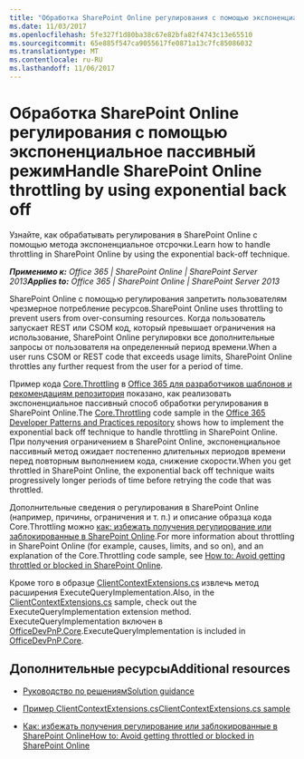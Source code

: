 ```yaml
---
title: "Обработка SharePoint Online регулирования с помощью экспоненциальное пассивный режим"
ms.date: 11/03/2017
ms.openlocfilehash: 5fe327f1d80ba38c67e82bfa82f4743c13e65510
ms.sourcegitcommit: 65e885f547ca9055617fe0871a13c7fc85086032
ms.translationtype: MT
ms.contentlocale: ru-RU
ms.lasthandoff: 11/06/2017
---
```

# <a name="handle-sharepoint-online-throttling-by-using-exponential-back-off"></a><span data-ttu-id="078a5-102">Обработка SharePoint Online регулирования с помощью экспоненциальное пассивный режим</span><span class="sxs-lookup"><span data-stu-id="078a5-102">Handle SharePoint Online throttling by using exponential back off</span></span>

<span data-ttu-id="078a5-103">Узнайте, как обрабатывать регулирования в SharePoint Online с помощью метода экспоненциальное отсрочки.</span><span class="sxs-lookup"><span data-stu-id="078a5-103">Learn how to handle throttling in SharePoint Online by using the exponential back-off technique.</span></span> 
    
<span data-ttu-id="078a5-104">_**Применимо к:** Office 365 | SharePoint Online | SharePoint Server 2013_</span><span class="sxs-lookup"><span data-stu-id="078a5-104">_**Applies to:** Office 365 | SharePoint Online | SharePoint Server 2013_</span></span>

<span data-ttu-id="078a5-105">SharePoint Online с помощью регулирования запретить пользователям чрезмерное потребление ресурсов.</span><span class="sxs-lookup"><span data-stu-id="078a5-105">SharePoint Online uses throttling to prevent users from over-consuming resources.</span></span> <span data-ttu-id="078a5-106">Когда пользователь запускает REST или CSOM код, который превышает ограничения на использование, SharePoint Online регулировки все дополнительные запросы от пользователя на определенный период времени.</span><span class="sxs-lookup"><span data-stu-id="078a5-106">When a user runs CSOM or REST code that exceeds usage limits, SharePoint Online throttles any further request from the user for a period of time.</span></span> 
    
<span data-ttu-id="078a5-107">Пример кода [Core.Throttling](https://github.com/SharePoint/PnP/tree/master/Samples/Core.Throttling) в [Office 365 для разработчиков шаблонов и рекомендациям репозитория](https://github.com/SharePoint/PnP) показано, как реализовать экспоненциальное пассивный способ обработки регулирования в SharePoint Online.</span><span class="sxs-lookup"><span data-stu-id="078a5-107">The [Core.Throttling](https://github.com/SharePoint/PnP/tree/master/Samples/Core.Throttling) code sample in the [Office 365 Developer Patterns and Practices repository](https://github.com/SharePoint/PnP) shows how to implement the exponential back off technique to handle throttling in SharePoint Online.</span></span> <span data-ttu-id="078a5-108">При получения ограничением в SharePoint Online, экспоненциальное пассивный метод ожидает постепенно длительных периодов времени перед повторным выполнением кода, снижение скорости.</span><span class="sxs-lookup"><span data-stu-id="078a5-108">When you get throttled in SharePoint Online, the exponential back off technique waits progressively longer periods of time before retrying the code that was throttled.</span></span>
    
<span data-ttu-id="078a5-109">Дополнительные сведения о регулирования в SharePoint Online (например, причины, ограничения и т. п.) и описание образца кода Core.Throttling можно [как: избежать получения регулирование или заблокированные в SharePoint Online](https://msdn.microsoft.com/library/office/dn889829.aspx).</span><span class="sxs-lookup"><span data-stu-id="078a5-109">For more information about throttling in SharePoint Online (for example, causes, limits, and so on), and an explanation of the Core.Throttling code sample, see [How to: Avoid getting throttled or blocked in SharePoint Online](https://msdn.microsoft.com/library/office/dn889829.aspx).</span></span> 

<span data-ttu-id="078a5-110">Кроме того в образце [ClientContextExtensions.cs](https://github.com/SharePoint/PnP/blob/dev/Samples/Core.Throttling/Core.Throttling/ClientContextExtensions.cs) извлечь метод расширения ExecuteQueryImplementation.</span><span class="sxs-lookup"><span data-stu-id="078a5-110">Also, in the [ClientContextExtensions.cs](https://github.com/SharePoint/PnP/blob/dev/Samples/Core.Throttling/Core.Throttling/ClientContextExtensions.cs) sample, check out the ExecuteQueryImplementation extension method.</span></span> <span data-ttu-id="078a5-111">ExecuteQueryImplementation включен в [OfficeDevPnP.Core](https://github.com/SharePoint/PnP-Sites-Core/tree/master/Core/OfficeDevPnP.Core).</span><span class="sxs-lookup"><span data-stu-id="078a5-111">ExecuteQueryImplementation is included in [OfficeDevPnP.Core](https://github.com/SharePoint/PnP-Sites-Core/tree/master/Core/OfficeDevPnP.Core).</span></span>    

## <a name="additional-resources"></a><span data-ttu-id="078a5-112">Дополнительные ресурсы</span><span class="sxs-lookup"><span data-stu-id="078a5-112">Additional resources</span></span>
<span data-ttu-id="078a5-113"><a name="bk_addresources"> </a></span><span class="sxs-lookup"><span data-stu-id="078a5-113"></span></span>

-  [<span data-ttu-id="078a5-114">Руководство по решениям</span><span class="sxs-lookup"><span data-stu-id="078a5-114">Solution guidance</span></span>](Office-365-development-patterns-and-practices-solution-guidance.md)
    
-  [<span data-ttu-id="078a5-115">Пример ClientContextExtensions.cs</span><span class="sxs-lookup"><span data-stu-id="078a5-115">ClientContextExtensions.cs sample</span></span>](https://github.com/SharePoint/PnP/blob/dev/Samples/Core.Throttling/Core.Throttling/ClientContextExtensions.cs)
    
-  [<span data-ttu-id="078a5-116">Как: избежать получения регулирование или заблокированные в SharePoint Online</span><span class="sxs-lookup"><span data-stu-id="078a5-116">How to: Avoid getting throttled or blocked in SharePoint Online</span></span>](https://msdn.microsoft.com/library/office/dn889829.aspx)

